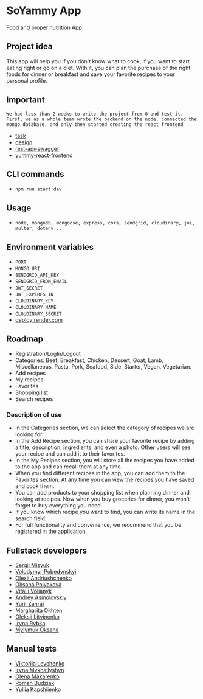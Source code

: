 # SoYammy App
Food and proper nutrition App.

## Project idea
This app will help you if you don't know what to cook, if you want to start eating right or go on a diet.
With it, you can plan the purchase of the right foods for dinner or breakfast and save your favorite recipes to your personal profile.

## Important
`We had less than 2 weeks to write the project from 0 and test it.`
`First, we as a whole team wrote the backend on the node, connected the mongo database, and only then started creating the react frontend`
- [task](https://docs.google.com/spreadsheets/d/1wcL0ID5fzz8yMTEmFqxwNIj5AfmG15RcNWapinvGfUU/edit?usp=sharing)
- [design](https://www.figma.com/file/rj6kSC63HyaVsHXqMtt3Cv/So-Yummy?type=design&node-id=3-8600&t=kF39AsAYsYp5tmQg-0)
- [rest-api-swagger](https://yummy-rest-api.onrender.com/api-docs/)
- [yummy-react-frontend](https://smisyuk4.github.io/yummy-react-frontend/)

## CLI commands
- `npm run start:dev`

## Usage
- `node, mongodb, mongoose, express, cors, sendgrid, cloudinary, joi, multer, dotenv...`

## Environment variables
- `PORT`
- `MONGO_URI`
- `SENDGRID_API_KEY`
- `SENDGRID_FROM_EMAIL`
- `JWT_SECRET`
- `JWT_EXPIRES_IN`
- `CLOUDINARY_KEY`
- `CLOUDINARY_NAME`
- `CLOUDINARY_SECRET`
- [deploy render.com](https://render.com/)

## Roadmap
-   Registration/LogIn/Logout
-   Categories: Beef, Breakfast, Chicken, Dessert, Goat, Lamb, Miscellaneous, Pasta, Pork, Seafood, Side, Starter, Vegan, Vegetarian.
-   Add recipes
-   My recipes
-   Favorites
-   Shopping list
-   Search recipes

### Description of use
-   In the Categories section, we can select the category of recipes we are looking for
-   In the Add Recipe section, you can share your favorite recipe by adding a title, description, ingredients, and even a photo. Other users will see your recipe and can add it to their favorites.
-   In the My Recipes section, you will store all the recipes you have added to the app and can recall them at any time.
-   When you find different recipes in the app, you can add them to the Favorites section. At any time you can view the recipes you have saved and cook them.
-   You can add products to your shopping list when planning dinner and looking at recipes. Now when you buy groceries for dinner, you won't forget to buy everything you need.
-   If you know which recipe you want to find, you can write its name in the search field.
-   For full functionality and convenience, we recommend that you be registered in the application.

## Fullstack developers
-   [Sergii Misyuk](https://github.com/smisyuk4)
-   [Volodymyr Pobedynskyj](https://github.com/Pobedynskyj)
-   [Olexii Andriushchenko](https://github.com/OlexiiA)
-   [Oksana Polyakova](https://github.com/Dreamer2201)
-   [Vitalii Volianyk](https://github.com/Vitalii-Volianyk)
-   [Andrey Asmolovskiy](https://github.com/AsmolovskiyAndrey)
-   [Yurii Zahrai](https://github.com/yuriizahrai)
-   [Margharita Okhten](https://github.com/MOkhten)
-   [Oleksii Litvinenko](https://github.com/Piligrim41m)
-   [Iryna Rybka](https://github.com/IrynaRybka)
-   [Mylymuk Oksana](https://github.com/mylymukkk)

## Manual tests
-   [Viktoriia Levchenko](https://www.linkedin.com/in/viktoriia-levchenko-olex/)
-   [Iryna Mykhailyshyn](https://www.linkedin.com/in/irynamykhajlyshyn/)
-   [Olena Makarenko](https://www.linkedin.com/in/olena-makarenko/)
-   [Roman Budziak](https://www.linkedin.com/in/roman-budziak/)
-   [Yuliia Kapshiienko](https://www.linkedin.com/in/yuliia-kapshiienko/)

